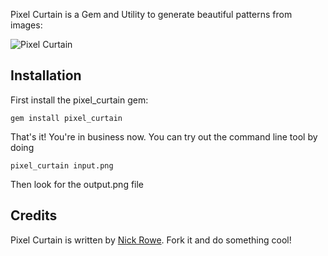 Pixel Curtain is a Gem and Utility to generate beautiful patterns from images:

![Pixel Curtain](http://dl.dropbox.com/u/59591/pixel_curtain.png)

Installation
------------

First install the pixel_curtain gem:

    gem install pixel_curtain

That's it!  You're in business now.  You can try out the command line tool by doing

    pixel_curtain input.png
    
Then look for the output.png file

Credits
-------
Pixel Curtain is written by [Nick Rowe](http://dcxn.com).  Fork it and do something cool!